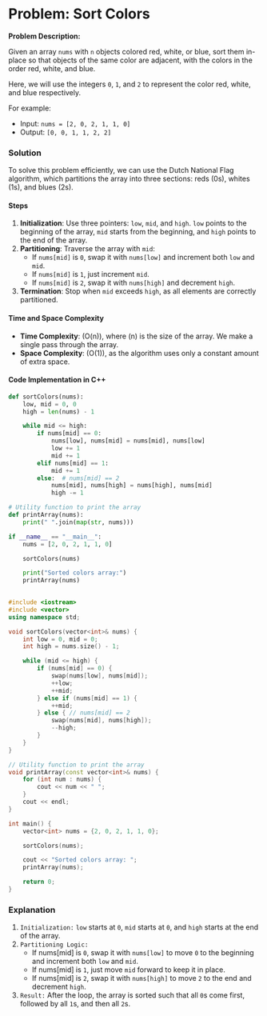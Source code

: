 # Problem: Sort Colors

**Problem Description:**

Given an array `nums` with `n` objects colored red, white, or blue, sort them in-place so that objects of the same color are adjacent, with the colors in the order red, white, and blue.

Here, we will use the integers `0`, `1`, and `2` to represent the color red, white, and blue respectively.

For example:

- Input: `nums = [2, 0, 2, 1, 1, 0]`
- Output: `[0, 0, 1, 1, 2, 2]`

### Solution

To solve this problem efficiently, we can use the Dutch National Flag algorithm, which partitions the array into three sections: reds (0s), whites (1s), and blues (2s).

#### Steps

1. **Initialization**: Use three pointers: `low`, `mid`, and `high`. `low` points to the beginning of the array, `mid` starts from the beginning, and `high` points to the end of the array.
2. **Partitioning**: Traverse the array with `mid`:
   - If `nums[mid]` is `0`, swap it with `nums[low]` and increment both `low` and `mid`.
   - If `nums[mid]` is `1`, just increment `mid`.
   - If `nums[mid]` is `2`, swap it with `nums[high]` and decrement `high`.
3. **Termination**: Stop when `mid` exceeds `high`, as all elements are correctly partitioned.

#### Time and Space Complexity

- **Time Complexity**: \(O(n)\), where \(n\) is the size of the array. We make a single pass through the array.
- **Space Complexity**: \(O(1)\), as the algorithm uses only a constant amount of extra space.

#### Code Implementation in C++

```python
def sortColors(nums):
    low, mid = 0, 0
    high = len(nums) - 1

    while mid <= high:
        if nums[mid] == 0:
            nums[low], nums[mid] = nums[mid], nums[low]
            low += 1
            mid += 1
        elif nums[mid] == 1:
            mid += 1
        else:  # nums[mid] == 2
            nums[mid], nums[high] = nums[high], nums[mid]
            high -= 1

# Utility function to print the array
def printArray(nums):
    print(" ".join(map(str, nums)))

if __name__ == "__main__":
    nums = [2, 0, 2, 1, 1, 0]

    sortColors(nums)

    print("Sorted colors array:")
    printArray(nums)
 
```

```cpp
#include <iostream>
#include <vector>
using namespace std;

void sortColors(vector<int>& nums) {
    int low = 0, mid = 0;
    int high = nums.size() - 1;

    while (mid <= high) {
        if (nums[mid] == 0) {
            swap(nums[low], nums[mid]);
            ++low;
            ++mid;
        } else if (nums[mid] == 1) {
            ++mid;
        } else { // nums[mid] == 2
            swap(nums[mid], nums[high]);
            --high;
        }
    }
}

// Utility function to print the array
void printArray(const vector<int>& nums) {
    for (int num : nums) {
        cout << num << " ";
    }
    cout << endl;
}

int main() {
    vector<int> nums = {2, 0, 2, 1, 1, 0};

    sortColors(nums);

    cout << "Sorted colors array: ";
    printArray(nums);

    return 0;
}
```

### Explanation

1. `Initialization:` `low` starts at `0`, `mid` starts at `0`, and `high` starts at the end of the array.
1. `Partitioning Logic:`
    - If nums[mid] is `0`, swap it with `nums[low]` to move `0` to the beginning and increment both `low` and `mid`.
    - If nums[mid] is `1`, just move `mid` forward to keep it in place.
    - If nums[mid] is `2`, swap it with `nums[high]` to move `2` to the end and decrement `high`.
1. `Result:` After the loop, the array is sorted such that all `0`s come first, followed by all `1`s, and then all `2`s.

